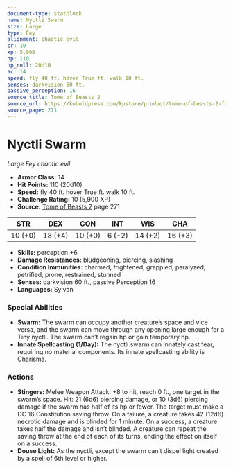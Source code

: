 ```yaml
---
document-type: statblock
name: Nyctli Swarm
size: Large
type: Fey
alignment: chaotic evil
cr: 10
xp: 5,900
hp: 110
hp_roll: 20d10
ac: 14
speed: fly 40 ft. hover True ft. walk 10 ft.
senses: darkvision 60 ft. 
passive_perception: 16
source_title: Tome of Beasts 2
source_url: https://koboldpress.com/kpstore/product/tome-of-beasts-2-for-5th-edition
source_page: 271
---
```


# Nyctli Swarm

*Large* *Fey* *chaotic evil*

- **Armor Class:** 14
- **Hit Points:** 110 (20d10)
- **Speed:** fly 40 ft. hover True ft. walk 10 ft.
- **Challenge Rating:** 10 (5,900 XP)
- **Source:** [Tome of Beasts 2](https://koboldpress.com/kpstore/product/tome-of-beasts-2-for-5th-edition) page 271

| STR | DEX | CON | INT | WIS | CHA |
| --- | --- | --- | --- | --- | --- |
| 10 (+0) | 18 (+4) | 10 (+0) | 6 (-2) | 14 (+2) | 16 (+3) |

- **Skills:** perception +6
- **Damage Resistances:** bludgeoning, piercing, slashing
- **Condition Immunities:** charmed, frightened, grappled, paralyzed, petrified, prone, restrained, stunned
- **Senses:** darkvision 60 ft., passive Perception 16
- **Languages:** Sylvan

### Special Abilities

- **Swarm:** The swarm can occupy another creature’s space and vice versa, and the swarm can move through any opening large enough for a Tiny nyctli. The swarm can’t regain hp or gain temporary hp.
- **Innate Spellcasting (1/Day):** The nyctli swarm can innately cast fear, requiring no material components. Its innate spellcasting ability is Charisma.

### Actions

- **Stingers:** Melee Weapon Attack: +8 to hit, reach 0 ft., one target in the swarm’s space. Hit: 21 (6d6) piercing damage, or 10 (3d6) piercing damage if the swarm has half of its hp or fewer. The target must make a DC 16 Constitution saving throw. On a failure, a creature takes 42 (12d6) necrotic damage and is blinded for 1 minute. On a success, a creature takes half the damage and isn’t blinded. A creature can repeat the saving throw at the end of each of its turns, ending the effect on itself on a success.
- **Douse Light:** As the nyctli, except the swarm can’t dispel light created by a spell of 6th level or higher.
